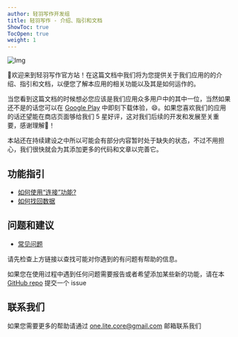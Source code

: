 ```yaml
---
author: 轻羽写作开发组
title: 轻羽写作 - 介绍、指引和文档
ShowToc: true
TocOpen: true
weight: 1
---
```


![Img](/LiteWriter/img/app_graphic.jpg)

👋欢迎来到轻羽写作官方站！在这篇文档中我们将为您提供关于我们应用的的介绍、指引和文档，以便您了解本应用的相关功能以及其是如何运作的。

当您看到这篇文档的时候想必您应该是我们应用众多用户中的其中一位，当然如果还不是的话您可以在 [Google Play](https://play.google.com/store/apps/details?id=core.writer) 中即刻下载体验，😄。如果您喜欢我们的应用的话还望能在商店页面够给我们 5 星好评，这对我们后续的开发和发展至关重要，感谢理解🤣！

本站还在持续建设之中所以可能会有部分内容暂时处于缺失的状态，不过不用担心，我们很快就会为其添加更多的代码和文章以完善它。

## 功能指引

- [如何使用“连接”功能?](help/how-to-use-the-remote-link-feature)
- [如何找回数据](help/how-to-recover-data)

## 问题和建议

- [常见问题](help/faqs)

请先检查上方链接以查找可能对你遇到的有问题有帮助的信息。

如果您在使用过程中遇到任何问题需要报告或者希望添加某些新的功能，请在本[GitHub repo](https://github.com/OneLiteCore/LiteWriter/issues) 提交一个 issue

## 联系我们

如果您需要更多的帮助请通过 one.lite.core@gmail.com 邮箱联系我们